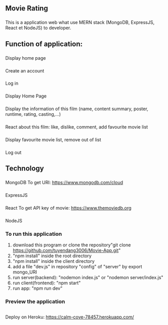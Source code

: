 ## Movie Rating

###
This is a application web what use MERN stack (MongoDB, ExpressJS, React et NodeJS) to developer.

## Function of application:

###
Display home page

###
Create an account

###
Log in

###
Display Home Page

###
Display the information of this film (name, content summary, poster, runtime, rating, casting,...)

###
React about this film: like, dislike, comment, add favourite movie list

###
Display favourite movie list, remove out of list

###
Log out


## Technology

###
MongoDB
To get URI: https://www.mongodb.com/cloud

###
ExpressJS

###
React
To get API key of movie: https://www.themoviedb.org 

###
NodeJS


### To run this application

1. download this program or clone the repository"git clone https://github.com/tuyendang3006/Movie-App.git"
2. "npm install" inside the root directory
3. "npm install" inside the client directory 
4. add a file "dev.js" in repository "config" of "server" by export mongo_URI
5. run server(backend): "nodemon index.js" or "nodemon server/index.js" 
6. run client(frontend): "npm start" 
7. run app: "npm run dev" 

### Preview the application

##
Deploy on Heroku: https://calm-cove-78457.herokuapp.com/

